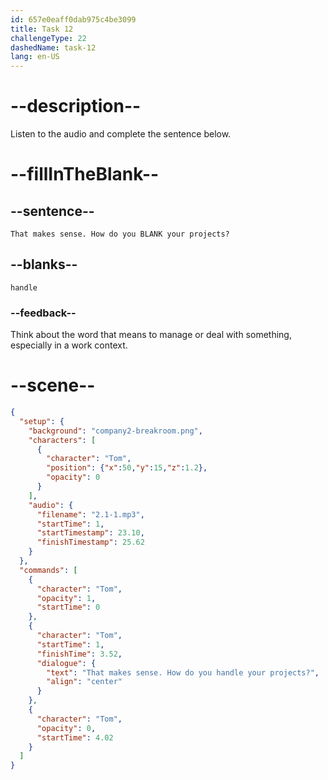 ```yaml
---
id: 657e0eaff0dab975c4be3099
title: Task 12
challengeType: 22
dashedName: task-12
lang: en-US
---
```


<!-- (audio) Tom: That makes sense. How do you handle your projects? -->

# --description--

Listen to the audio and complete the sentence below.

# --fillInTheBlank--

## --sentence--

`That makes sense. How do you BLANK your projects?`

## --blanks--

`handle`

### --feedback--

Think about the word that means to manage or deal with something, especially in a work context.

# --scene--

```json
{
  "setup": {
    "background": "company2-breakroom.png",
    "characters": [
      {
        "character": "Tom",
        "position": {"x":50,"y":15,"z":1.2},
        "opacity": 0
      }
    ],
    "audio": {
      "filename": "2.1-1.mp3",
      "startTime": 1,
      "startTimestamp": 23.10,
      "finishTimestamp": 25.62
    }
  },
  "commands": [
    {
      "character": "Tom",
      "opacity": 1,
      "startTime": 0
    },
    {
      "character": "Tom",
      "startTime": 1,
      "finishTime": 3.52,
      "dialogue": {
        "text": "That makes sense. How do you handle your projects?",
        "align": "center"
      }
    },
    {
      "character": "Tom",
      "opacity": 0,
      "startTime": 4.02
    }
  ]
}
```
